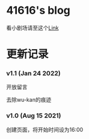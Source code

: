 # 41616's blog

看小剧场请至这个[Link](https://41616.github.io/archive)

<!-- .slide -->

# 更新记录

<!-- .slide vertical=true -->

### v1.1 (Jan 24 2022)

开放留言

去除wu-kan的痕迹

<!-- .slide vertical=true -->

### v1.0 (Aug 15 2021)

创建页面，将开始时间设为16:00
